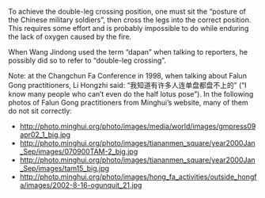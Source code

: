 To achieve the double-leg crossing position, one must sit the “posture of the Chinese military soldiers”, then cross the legs into the correct position. This requires some effort and is probably impossible to do while enduring the lack of oxygen caused by the fire.

When Wang Jindong used the term “dapan” when talking to reporters, he possibly did so to refer to “double-leg crossing”.

Note: at the Changchun Fa Conference in 1998, when talking about Falun Gong practitioners, Li Hongzhi said: “我知道有许多人连单盘都盘不上的” (“I know many people who can’t even do the half lotus pose”). In the following photos of Falun Gong practitioners from Minghui’s website, many of them do not sit correctly:
 - http://photo.minghui.org/photo/images/media/world/images/gmpress09apr02_1_big.jpg
 - http://photo.minghui.org/photo/images/tiananmen_square/year2000Jan_Sep/images/070900TAM-2_big.jpg
 - http://photo.minghui.org/photo/images/tiananmen_square/year2000Jan_Sep/images/tam15_big.jpg
 - http://photo.minghui.org/photo/images/hong_fa_activities/outside_hongfa/images/2002-8-16-ogunquit_21.jpg
